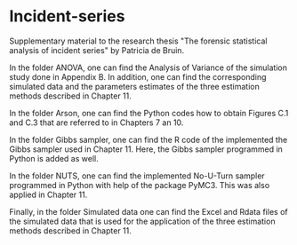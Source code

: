 # Incident-series
Supplementary material to the research thesis "The forensic statistical analysis of incident series" by Patricia de Bruin.

In the folder ANOVA, one can find the Analysis of Variance of the simulation study done in Appendix B. 
In addition, one can find the corresponding simulated data and the parameters estimates of the three estimation methods described in Chapter 11.

In the folder Arson, one can find the Python codes how to obtain Figures C.1 and C.3 that are referred to in Chapters 7 an 10. 

In the folder Gibbs sampler, one can find the R code of the implemented the Gibbs sampler used in Chapter 11.
Here, the Gibbs sampler programmed in Python is added as well.

In the folder NUTS, one can find the implemented No-U-Turn sampler programmed in Python with help of the package PyMC3.
This was also applied in Chapter 11.

Finally, in the folder Simulated data one can find the Excel and Rdata files of the simulated data that is used for the application of the three estimation methods described in Chapter 11.
